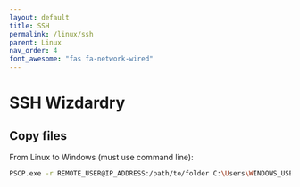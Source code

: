 ```yaml
---
layout: default
title: SSH
permalink: /linux/ssh
parent: Linux
nav_order: 4
font_awesome: "fas fa-network-wired"
---
```



# <i class="{{ page.font_awesome }}"></i> SSH Wizdardry

## Copy files
From Linux to Windows (must use command line):

```bash
PSCP.exe -r REMOTE_USER@IP_ADDRESS:/path/to/folder C:\Users\WINDOWS_USERNAME\Documents
```

